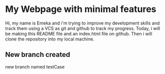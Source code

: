 # My Webpage with minimal features

Hi, my name is Emeka and i'm trying to improve my development skills and track them using a VCS as git and github to track my progress.
Today, i will be making this README file and an index.html file on github.
Then i will clone the repository into my local machine.

## New branch created

new branch named testCase
